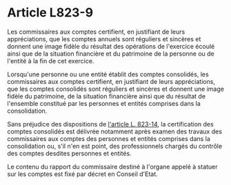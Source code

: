 # Article L823-9

<p>Les commissaires aux comptes certifient, en justifiant de leurs appréciations, que les comptes annuels sont réguliers et sincères et donnent une image fidèle du résultat des opérations de l'exercice écoulé ainsi que de la situation financière et du patrimoine de la personne ou de l'entité à la fin de cet exercice. </p><p>Lorsqu'une personne ou une entité établit des comptes consolidés, les commissaires aux comptes certifient, en justifiant de leurs appréciations, que les comptes consolidés sont réguliers et sincères et donnent une image fidèle du patrimoine, de la situation financière ainsi que du résultat de l'ensemble constitué par les personnes et entités comprises dans la consolidation. </p><p>Sans préjudice des dispositions de <a href='/affichCodeArticle.do?cidTexte=LEGITEXT000005634379&idArticle=LEGIARTI000032258704&dateTexte=&categorieLien=id' title='Code de commerce - art. L823-14 (VD)'>l'article L. 823-14</a>, la certification des comptes consolidés est délivrée notamment après examen des travaux des commissaires aux comptes des personnes et entités comprises dans la consolidation ou, s'il n'en est point, des professionnels chargés du contrôle des comptes desdites personnes et entités.</p><p>Le contenu du rapport du commissaire destiné à l'organe appelé à statuer sur les comptes est fixé par décret en Conseil d'Etat. </p>